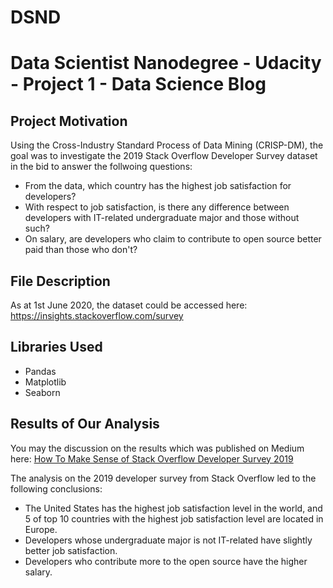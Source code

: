 # DSND
# Data Scientist Nanodegree - Udacity - Project 1 - Data Science Blog

## Project Motivation
Using the Cross-Industry Standard Process of Data Mining (CRISP-DM), the goal was to investigate the 2019 Stack Overflow Developer Survey dataset in the bid to answer the follwoing questions: 

+ From the data, which country has the highest job satisfaction for developers?
+ With respect to job satisfaction, is there any difference between developers with IT-related undergraduate major and those without such?
+ On salary, are developers who claim to contribute to open source better paid than those who don't?

## File Description
As at 1st June 2020, the dataset could be accessed here: https://insights.stackoverflow.com/survey

## Libraries Used
+ Pandas 
+ Matplotlib
+ Seaborn

## Results of Our Analysis
You may the discussion on the results which was published on Medium here: [How To Make Sense of Stack Overflow Developer Survey 2019](https://medium.com/@obise.jonathan/how-to-make-sense-of-stackoverflow-developer-survey-2019-4885291da106)

The analysis on the 2019 developer survey from Stack Overflow led to the following conclusions:

+ The United States has the highest job satisfaction level in the world, and 5 of top 10 countries with the highest job satisfaction level are located in Europe.
+ Developers whose undergraduate major is not IT-related have slightly better job satisfaction.
+ Developers who contribute more to the open source have the higher salary.
